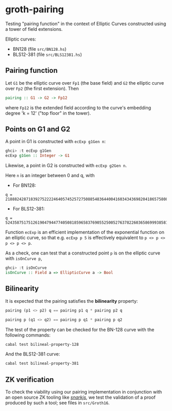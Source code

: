 # groth-pairing

Testing "pairing function" in the context of Elliptic Curves constructed using a tower of field extensions.

Elliptic curves:

- BN128 (file `src/BN128.hs`)
- BLS12-381 (file `src/BLS12381.hs`)

## Pairing function

Let `G1` be the elliptic curve over `Fp1` (the base field) and `G2` the elliptic curve over `Fp2` (the first extension).  Then

```haskell
pairing :: G1 -> G2 -> Fp12
```

where `Fp12` is the extended field according to the curve's embedding degree 'k = 12' ("top floor" in the tower).

## Points on G1 and G2

A point in G1 is constructed with `ecExp g1Gen n`:

```haskell
ghci> :t ecExp g1Gen
ecExp g1Gen :: Integer -> G1
```

Likewise, a point in G2 is constructed with `ecExp g2Gen n`.

Here `n` is an integer between 0 and q, with

- For BN128:
```
q = 21888242871839275222246405745257275088548364400416034343698204186575808495617
```

- For BLS12-381:
```
q = 52435875175126190479447740508185965837690552500527637822603658699938581184513
```

Function `ecExp` is an efficient implementation of the exponential function on an elliptic curve, so that e.g. `ecExp p 5` is effectively equivalent to `p <> p <> p <> p <> p`.

As a check, one can test that a constructed point `p` is on the elliptic curve with `isOnCurve p`,

```haskell
ghci> :t isOnCurve 
isOnCurve :: Field a => EllipticCurve a -> Bool
```

## Bilinearity

It is expected that the pairing satisfies the **bilinearity** property:

```haskell
pairing (p1 <> p2) q == pairing p1 q * pairing p2 q
```

```haskell
pairing p (q1 <> q2) == pairing p q1 * pairing p q2
```

The test of the property can be checked for the BN-128 curve  with the following commands: 

```bash
cabal test bilineal-property-128
```

And the BLS12-381 curve:

```bash
cabal test bilineal-property-381
```

## ZK verification

To check the viability using our pairing implementation in conjunction with an open source ZK tooling like [_snarkjs_](https://github.com/iden3/snarkjs), we test the validation of a proof produced by such a tool; see files in `src/Groth16`.
